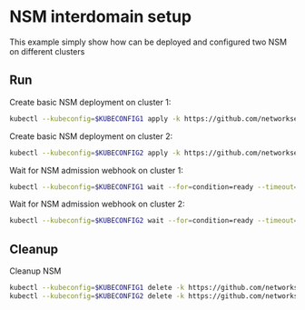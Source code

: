 # NSM interdomain setup


This example simply show how can be deployed and configured two NSM on different clusters

## Run

Create basic NSM deployment on cluster 1:

```bash
kubectl --kubeconfig=$KUBECONFIG1 apply -k https://github.com/networkservicemesh/deployments-k8s/examples/interdomain/nsm/cluster1?ref=6c136d61eaf2101d5e4e758eba21ac20ac72d04e
```

Create basic NSM deployment on cluster 2:

```bash
kubectl --kubeconfig=$KUBECONFIG2 apply -k https://github.com/networkservicemesh/deployments-k8s/examples/interdomain/nsm/cluster2?ref=6c136d61eaf2101d5e4e758eba21ac20ac72d04e
```

Wait for NSM admission webhook on cluster 1:

```bash
kubectl --kubeconfig=$KUBECONFIG1 wait --for=condition=ready --timeout=1m pod -n nsm-system -l app=admission-webhook-k8s
```

Wait for NSM admission webhook on cluster 2:

```bash
kubectl --kubeconfig=$KUBECONFIG2 wait --for=condition=ready --timeout=1m pod -n nsm-system -l app=admission-webhook-k8s
```

## Cleanup

Cleanup NSM
```bash
kubectl --kubeconfig=$KUBECONFIG1 delete -k https://github.com/networkservicemesh/deployments-k8s/examples/interdomain/nsm/cluster1?ref=6c136d61eaf2101d5e4e758eba21ac20ac72d04e
kubectl --kubeconfig=$KUBECONFIG2 delete -k https://github.com/networkservicemesh/deployments-k8s/examples/interdomain/nsm/cluster2?ref=6c136d61eaf2101d5e4e758eba21ac20ac72d04e
```
